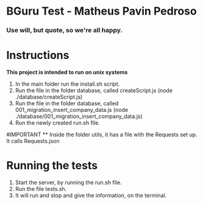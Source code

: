 # BGuru Test - Matheus Pavin Pedroso

### Use will, but quote, so we're all happy.

# Instructions

**This project is intended to run on unix systems**

1. In the main folder run the install.sh script.
1. Run the file in the folder database, called createScript.js 
(node ./database/createScript.js)
1. Run the file in the folder database, called 001_migration_insert_company_data.js 
(node ./database/001_migration_insert_company_data.js)
1. Run the newly created run.sh file.

#IMPORTANT
** Inside the folder utils, it has a file with the Requests set up. It calls Requests.json

# Running the tests
1. Start the server, by running the run.sh file.
1. Run the file tests.sh.
1. It will run and stop and give the information, on the terminal.
